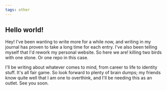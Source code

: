 ```yaml
---
tags: other
---
```


## Hello world!

Hey! I've been wanting to write more for a while now, and writing in my journal has proven to take a long time for each entry. I've also been telling myself that I'd rework my personal website. So here we are! killing two birds with one stone. Or one repo in this case.

I'll be writing about whatever comes to mind, from career to life to identity stuff. It's all fair game. So look forward to plenty of brain dumps; my friends know quite well that I am one to overthink, and I'll be needing this as an outlet. See you soon.
